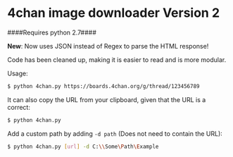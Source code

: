 4chan image downloader Version 2
======================

####Requires python 2.7####

**New**: Now uses JSON instead of Regex to parse the HTML response!

Code has been cleaned up, making it is easier to read and is more modular.

Usage:
```sh
$ python 4chan.py https://boards.4chan.org/g/thread/123456789
```

It can also copy the URL from your clipboard, given that the URL is a correct:

```sh
$ python 4chan.py
```

Add a custom path by adding `-d path` (Does not need to contain the URL):

```sh
$ python 4chan.py [url] -d C:\\Some\Path\Example
```
